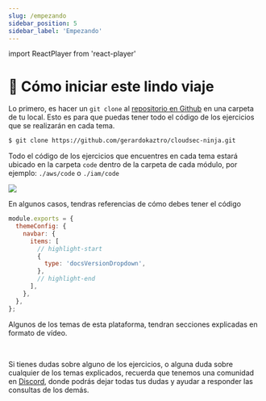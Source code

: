 ```yaml
---
slug: /empezando
sidebar_position: 5
sidebar_label: 'Empezando'
---
```

import ReactPlayer from 'react-player'

# 🏁 Cómo iniciar este lindo viaje

Lo primero, es hacer un `git clone` al [repositorio en Github](https://github.com/gerardokaztro/cloudsec-ninja) en una carpeta de tu local. Esto es para que puedas tener todo el código de los ejercicios que se realizarán en cada tema.

```bash
$ git clone https://github.com/gerardokaztro/cloudsec-ninja.git
```

Todo el código de los ejercicios que encuentres en cada tema estará ubicado en la carpeta `code` dentro de la carpeta de cada módulo, por ejemplo: `./aws/code` o `./iam/code`

<browser url="acloudsecurity.ninja">
  <img src={require('@site/static/img/social-card.png').default}/>
</browser>

En algunos casos, tendras referencias de cómo debes tener el código
```js title="docusaurus.config.js"
module.exports = {
  themeConfig: {
    navbar: {
      items: [
        // highlight-start
        {
          type: 'docsVersionDropdown',
        },
        // highlight-end
      ],
    },
  },
};
```

Algunos de los temas de esta plataforma, tendran secciones explicadas en formato de vídeo.

<ReactPlayer controls url='https://www.youtube.com/watch?v=B2FNRK3gZWE' /> <br/>

Si tienes dudas sobre alguno de los ejercicios, o alguna duda sobre cualquier de los temas explicados, recuerda que tenemos una comunidad en [Discord](https://discord.gg/cV7syyA5ae), donde podrás dejar todas tus dudas y ayudar a responder las consultas de los demás.